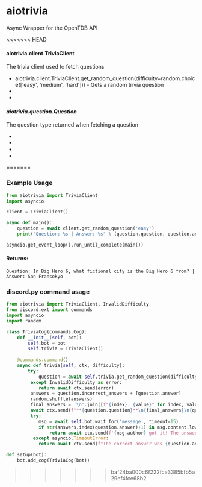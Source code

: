 # aiotrivia
Async Wrapper for the OpenTDB API

<<<<<<< HEAD
#### aiotrivia.client.TriviaClient
<p>The trivia client used to fetch questions</p>
<ul>
<li>aiotrivia.client.TriviaClient.get_random_question(difficulty=random.choice(['easy', 'medium', 'hard'])) - Gets a random trivia question</li>
<li></li>
<li></li>
</ul>

#### <em>aiotrivia.question.Question</em>
<p>The question type returned when fetching a question</p>
<ul>
<li></li>
<li></li>
<li></li>
<li></li>
</ul>
=======

### Example Usage
```py
from aiotrivia import TriviaClient
import asyncio

client = TriviaClient()

async def main():
    question = await client.get_random_question('easy')
    print("Question: %s | Answer: %s" % (question.question, question.answer))

asyncio.get_event_loop().run_until_complete(main())
```

#### Returns:
`Question: In Big Hero 6, what fictional city is the Big Hero 6 from? | Answer: San Fransokyo`

### discord.py command usage

```py
from aiotrivia import TriviaClient, InvalidDifficulty
from discord.ext import commands
import asyncio
import random

class TriviaCog(commands.Cog):
    def __init__(self, bot):
        self.bot = bot
        self.trivia = TriviaClient()
        
    @commands.command()
    async def trivia(self, ctx, difficulty):
        try:
            question = await self.trivia.get_random_question(difficulty)
         except InvalidDifficulty as error:
            return await ctx.send(error) 
         answers = question.incorrect_answers + [question.answer]
         random.shuffle(answers)
         final_answers = '\n'.join([f"{index}. {value}" for index, value in enumerate(answers, 1)])
         await ctx.send(f"**{question.question}**\n{final_answers}\n{question.type.capitalize()} Question about {question.category} of {question.difficulty} difficulty")
         try:
            msg = await self.bot.wait_for('message', timeout=15)
            if str(answers.index(question.answer)+1) in msg.content.lower():
                return await ctx.send(f'{msg.author} got it! The answer was {question.answer}')
          except asyncio.TimeoutError:
            return await ctx.send(f"The correct answer was {question.answer}")

def setup(bot):
    bot.add_cog(TriviaCog(bot))
```

         
>>>>>>> baf24ba000c6f222fca3385bfb5a29ef4fce68b2
